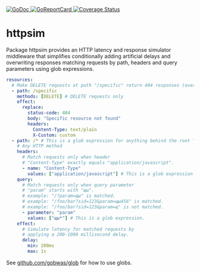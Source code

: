 <a href="https://pkg.go.dev/github.com/romshark/httpsim">
    <img src="https://godoc.org/github.com/romshark/httpsim?status.svg" alt="GoDoc">
</a>
<a href="https://goreportcard.com/report/github.com/romshark/httpsim">
    <img src="https://goreportcard.com/badge/github.com/romshark/httpsim" alt="GoReportCard">
</a>
<a href='https://coveralls.io/github/romshark/httpsim?branch=main'>
    <img src='https://coveralls.io/repos/github/romshark/httpsim/badge.svg?branch=main' alt='Coverage Status' />
</a>

# httpsim

Package httpsim provides an HTTP latency and response simulator middleware
that simplifies conditionally adding artificial delays and overwriting responses
matching requests by path, headers and query parameters using glob expressions.

```yaml
resources:
  # Make DELETE requests at path "/specific" return 404 responses (overwrite).
  - path: /specific
    methods: [DELETE] # DELETE requests only
    effect:
      replace:
        status-code: 404
        body: "Specific resource not found"
        headers:
          Content-Type: text/plain
          X-Custom: custom
  - path: /* # This is a glob expression for anything behind the root "/".
    # Any HTTP method
    headers:
      # Match requests only when header
      # "Content-Type" exactly equals "application/javascript".
      - name: "Content-Type"
        values: ["application/javascript"] # This is a glob expression.
    query:
      # Match requests only when query parameter
      # "param" starts with "щы".
      # example: "/?param=щы" is matched.
      # example: "/foo/bar?sid=123&param=щы456" is matched.
      # example: "/foo/bar?sid=123&param=щ" is not matched.
      - parameter: "param"
        values: ["щы*"] # This is a glob expression.
    effect:
      # Simulate latency for matched requests by
      # applying a 200-1000 millisecond delay.
      delay:
        min: 200ms
        max: 1s
```

See [github.com/gobwas/glob](https://github.com/gobwas/glob) for how to use globs.
